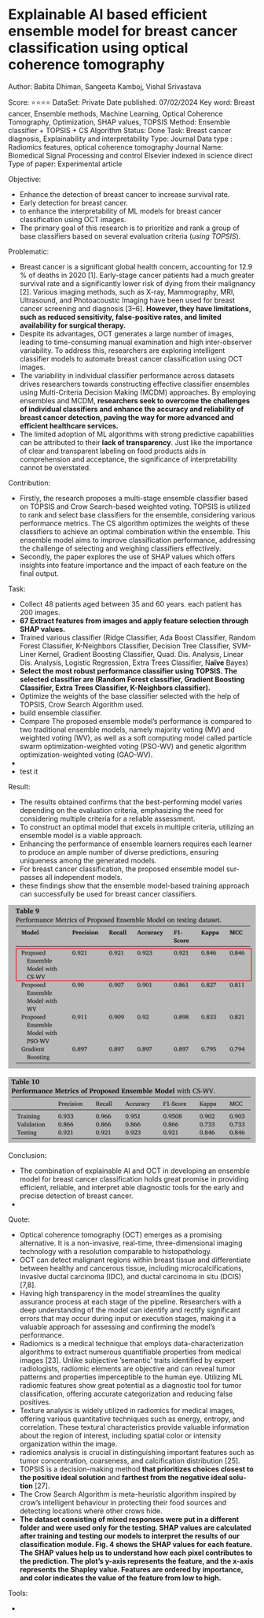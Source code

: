 # Explainable AI based efficient ensemble model for breast cancer classification using optical coherence tomography

Author: Babita Dhiman, Sangeeta Kamboj, Vishal Srivastava 

Score: ⭐️⭐️⭐️⭐️
DataSet: Private
Date published: 07/02/2024
Key word: Breast cancer, Ensemble methods, Machine Learning, Optical Coherence Tomography, Optimization, SHAP values, TOPSIS
Method: Ensemble classifier + TOPSIS + CS Algorithm 
Status: Done
Task: Breast cancer diagnosis, Explainability and interpretability
Type: Journal
Data type : Radiomics features, optical coherence tomography
Journal Name: Biomedical Signal  Processing and control  Elsevier indexed in science direct
Type of paper: Experimental article

Objective:

- Enhance the detection  of breast cancer to increase survival rate.
- Early detection for breast cancer.
- to enhance the interpretability of ML models for breast cancer classification using OCT images.
- The primary goal of this research is to prioritize and rank a group of base classifiers based on several evaluation criteria (*using TOPSIS*).

Problematic:

- Breast cancer is a significant global health concern, accounting for 12.9 % of deaths in 2020 [1]. Early-stage cancer patients had a much greater survival rate and a significantly lower risk of dying from their malignancy [2]. Various imaging methods, such as X-ray, Mammography, MRI, Ultrasound, and Photoacoustic Imaging have been used for breast cancer screening and diagnosis [3–6]. **However, they have limitations, such as reduced sensitivity, false-positive rates, and limited availability for surgical therapy.**
- Despite its advantages, OCT generates a large number of images, leading to time-consuming manual examination and high inter-observer variability. To address this, researchers are exploring intelligent classifier models to automate breast cancer classification using OCT images.
- The variability in individual classifier performance across datasets drives researchers towards constructing effective classifier ensembles using Multi-Criteria Decision Making (MCDM) approaches. By employing ensembles and MCDM, **researchers seek to overcome the challenges of individual classifiers and enhance the accuracy and reliability of breast cancer detection, paving the way for more advanced and efficient healthcare services.**
- The limited adoption of ML algorithms with strong predictive capabilities can be attributed to their **lack of transparency**. Just like the importance of clear and transparent labeling on food products aids in comprehension and acceptance, the significance of interpretability cannot be overstated.

Contribution:

- Firstly, the research proposes a multi-stage ensemble classifier based on TOPSIS and Crow Search-based weighted voting. TOPSIS is utilized to rank and select base classifiers for the ensemble, considering various performance metrics. The CS algorithm optimizes the weights of these classifiers to achieve an optimal combination within the ensemble. This ensemble model aims to improve classification performance, addressing the challenge of selecting and weighing classifiers effectively.
- Secondly, the paper explores the use of SHAP values which offers insights into feature importance and the impact of each feature on the final output.

Task:

- Collect 48 patients aged between 35 and 60 years. each patient has 200 images.
- **67 Extract features from images and apply feature selection through SHAP values.**
- Trained various classifier (Ridge Classifier, Ada Boost Classifier, Random Forest Classifier, K-Neighbors Classifier, Decision Tree Classifier, SVM-Liner Kernel, Gradient Boosting Classifier, Quad. Dis. Analysis, Linear Dis. Analysis, Logistic Regression,  Extra Trees Classifier, N**aïve** Bayes)
- **Select the most robust performance classifier using TOPSIS. The selected classifier are (Random Forest classifier, Gradient Boosting Classifier, Extra Trees Classifier, K-Neighbors classifier).**
- Optimize the weights of the base classifier selected with the help of TOPSIS, Crow Search Algorithm used.
- build ensemble classifier.
- Compare The proposed ensemble model’s performance is compared to two traditional ensemble models, namely majority voting (MV) and weighted voting (WV), as well as a soft computing model called particle swarm optimization-weighted voting (PSO-WV) and genetic algorithm optimization-weighted voting (GAO-WV).
- 
- test it

Result:

- The results obtained confirms that the best-performing model varies depending on the evaluation criteria, empha­sizing the need for considering multiple criteria for a reliable assessment.
- To construct an optimal model that excels in multiple criteria, utilizing an ensemble model is a viable approach.
- Enhancing the per­formance of ensemble learners requires each learner to produce an
ample number of diverse predictions, ensuring uniqueness among the generated models.
- For breast cancer classification, the proposed ensemble model sur­ passes all independent models.
- these findings show that the ensemble model-based training approach can successfully be used for breast cancer classifiers.

![Untitled](Explainable%20AI%20based%20efficient%20ensemble%20model%20for%20%208dfc89cb412346ad9a5520d193b0b6e4/Untitled.png)

![Untitled](Explainable%20AI%20based%20efficient%20ensemble%20model%20for%20%208dfc89cb412346ad9a5520d193b0b6e4/Untitled%201.png)

Conclusion:

- The combination of explainable AI and OCT in developing an ensemble model for breast cancer classifica­tion holds great promise in providing efficient, reliable, and interpret­ able diagnostic tools for the early and precise detection of breast cancer.
- 

Quote:

- Optical coherence tomography (OCT) emerges as a promising alternative. It is a non-invasive, real-time, three-dimensional imaging technology with a resolution comparable to histopathology.
- OCT can detect malignant regions within breast tissue and differentiate between healthy and cancerous tissue, including microcalcifications, invasive ductal carcinoma (IDC), and ductal carcinoma in situ (DCIS) [7,8].
- Having high transparency in the model streamlines the quality assurance process at each stage of the pipeline. Researchers with a deep understanding of the model can identify and rectify significant errors that may occur during input or execution stages, making it a valuable approach for assessing and confirming the model’s performance.
- Radiomics is a medical technique that employs data-characterization algorithms to extract numerous quantifiable properties from medical images [23]. Unlike subjective ’semantic’ traits identified by expert radiologists, radiomic elements are objective and can reveal tumor
patterns and properties imperceptible to the human eye. Utilizing ML radiomic features show great potential as a diagnostic tool for tumor classification, offering accurate categorization and reducing false positives.
- Texture analysis is widely utilized in radiomics for medical images, offering various quantitative techniques such as energy, entropy, and correlation. These textural characteristics provide
valuable information about the region of interest, including spatial color or intensity organization within the image.
- radiomics analysis is crucial in distinguishing important features such as tumor concentration, coarseness, and calcification dis­tribution [25].
- TOPSIS is a decision-making method **that prioritizes choices closest to the positive ideal solution** and **farthest from the negative ideal solu­tion** [27].
- The Crow Search Algorithm is  meta-heuristic algorithm inspired by crow’s intelligent behaviour in protecting their food sources and detecting locations where other crows hide.
- **The dataset consisting of mixed responses were put in a different folder and were used only for the testing. SHAP values are calculated after training and testing our models to interpret the results of our classification module. Fig. 4 shows the SHAP values for each feature. The SHAP values help us to understand how each pixel contributes to the prediction. The plot’s y-axis represents the feature, and the x-axis rep­resents the Shapley value. Features are ordered by importance, and color indicates the value of the feature from low to high.**

Tools:

-